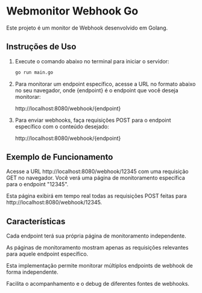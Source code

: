 # Webmonitor Webhook Go

Este projeto é um monitor de Webhook desenvolvido em Golang.

## Instruções de Uso

1. Execute o comando abaixo no terminal para iniciar o servidor:

   ```sh
   go run main.go

2. Para monitorar um endpoint específico, acesse a URL no formato abaixo no seu navegador, onde {endpoint} é o endpoint que você deseja monitorar:

    http://localhost:8080/webhook/{endpoint}

3. Para enviar webhooks, faça requisições POST para o endpoint específico com o conteúdo desejado:

    http://localhost:8080/webhook/{endpoint}

## Exemplo de Funcionamento

Acesse a URL http://localhost:8080/webhook/12345 com uma requisição GET no navegador. Você verá uma página de monitoramento específica para o endpoint "12345".

Esta página exibirá em tempo real todas as requisições POST feitas para http://localhost:8080/webhook/12345.

## Características

Cada endpoint terá sua própria página de monitoramento independente.

As páginas de monitoramento mostram apenas as requisições relevantes para aquele endpoint específico.

Esta implementação permite monitorar múltiplos endpoints de webhook de forma independente.

Facilita o acompanhamento e o debug de diferentes fontes de webhooks.